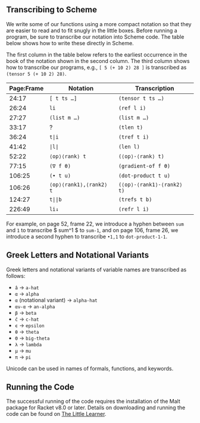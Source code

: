 ## Transcribing to Scheme

We write some of our functions using a more compact notation so that they are easier to read and to fit snugly in the little boxes. Before running a program, be sure to transcribe our notation into Scheme code. The table below shows how to write these directly in Scheme.

The first column in the table below refers to the earliest occurrence in the book of the notation shown in the second column. The third column shows how to transcribe our programs, e.g., `[ 5 (+ 10 2) 28 ]` is transcribed as `(tensor 5 (+ 10 2) 28)`.

| Page:Frame | Notation                | Transcription              |
|------------|-------------------------|----------------------------|
| 24:17      | `[ t ts …]`             | `(tensor t ts …)`          |
| 26:24      | `li`                    | `(ref l i)`                |
| 27:27      | `(list m …)`            | `(list m …)`               |
| 33:17      | ?                       | `(tlen t)`                 |
| 36:24      | `t\|i`                  | `(tref t i)`               |
| 41:42      | `\|l\|`                 | `(len l)`                  |
| 52:22      | `⟨op⟩⟨rank⟩ t`          | `(⟨op⟩-⟨rank⟩ t)`          |
| 77:15      | `(∇ f θ)`               | `(gradient-of f θ)`        |
| 106:25     | `(• t u)`               | `(dot-product t u)`        |
| 106:26     | `⟨op⟩⟨rank1⟩,⟨rank2⟩ t` | `(⟨op⟩-⟨rank1⟩-⟨rank2⟩ t)` |
| 124:27     | `t\|\|b`                | `(trefs t b)`              |
| 226:49     | `li↓`                   | `(refr l i)`               |

For example, on page 52, frame 22, we introduce a hyphen between `sum` and `1` to transcribe $ sum^1 $ to `sum-1`, and on page 106, frame 26, we introduce a second hyphen to transcribe `•1,1` to `dot-product-1-1`.

## Greek Letters and Notational Variants

Greek letters and notational variants of variable names are transcribed as follows:

- `â` → `a-hat`
- `α` → `alpha`
- `α` (notational variant) → `alpha-hat`
- `αν-α` → `an-alpha`
- `β` → `beta`
- `ĉ` → `c-hat`
- `ϵ` → `epsilon`
- `θ` → `theta`
- `Θ` → `big-theta`
- `λ` → `lambda`
- `μ` → `mu`
- `π` → `pi`

Unicode can be used in names of formals, functions, and keywords.

## Running the Code

The successful running of the code requires the installation of the Malt package for Racket v8.0 or later. Details on downloading and running the code can be found on [The Little Learner](http://www.thelittlelearner.com).